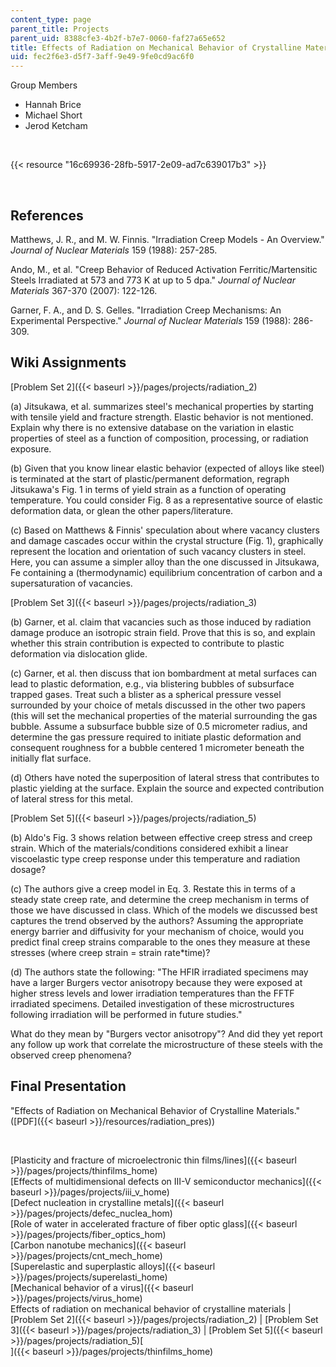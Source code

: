 ```yaml
---
content_type: page
parent_title: Projects
parent_uid: 8388cfe3-4b2f-b7e7-0060-faf27a65e652
title: Effects of Radiation on Mechanical Behavior of Crystalline Materials
uid: fec2f6e3-d5f7-3aff-9e49-9fe0cd9ac6f0
---
```


Group Members

*   Hannah Brice
*   Michael Short
*   Jerod Ketcham

  
 

{{< resource "16c69936-28fb-5917-2e09-ad7c639017b3" >}}

  
 

References
----------

Matthews, J. R., and M. W. Finnis. "Irradiation Creep Models - An Overview." _Journal of Nuclear Materials_ 159 (1988): 257-285.

Ando, M., et al. "Creep Behavior of Reduced Activation Ferritic/Martensitic Steels Irradiated at 573 and 773 K at up to 5 dpa." _Journal of Nuclear Materials_ 367-370 (2007): 122-126.

Garner, F. A., and D. S. Gelles. "Irradiation Creep Mechanisms: An Experimental Perspective." _Journal of Nuclear Materials_ 159 (1988): 286-309.

Wiki Assignments
----------------

[Problem Set 2]({{< baseurl >}}/pages/projects/radiation_2)

(a) Jitsukawa, et al. summarizes steel's mechanical properties by starting with tensile yield and fracture strength. Elastic behavior is not mentioned. Explain why there is no extensive database on the variation in elastic properties of steel as a function of composition, processing, or radiation exposure.

(b) Given that you know linear elastic behavior (expected of alloys like steel) is terminated at the start of plastic/permanent deformation, regraph Jitsukawa's Fig. 1 in terms of yield strain as a function of operating temperature. You could consider Fig. 8 as a representative source of elastic deformation data, or glean the other papers/literature.

(c) Based on Matthews & Finnis' speculation about where vacancy clusters and damage cascades occur within the crystal structure (Fig. 1), graphically represent the location and orientation of such vacancy clusters in steel. Here, you can assume a simpler alloy than the one discussed in Jitsukawa, Fe containing a (thermodynamic) equilibrium concentration of carbon and a supersaturation of vacancies.

[Problem Set 3]({{< baseurl >}}/pages/projects/radiation_3)

(b) Garner, et al. claim that vacancies such as those induced by radiation damage produce an isotropic strain field. Prove that this is so, and explain whether this strain contribution is expected to contribute to plastic deformation via dislocation glide.

(c) Garner, et al. then discuss that ion bombardment at metal surfaces can lead to plastic deformation, e.g., via blistering bubbles of subsurface trapped gases. Treat such a blister as a spherical pressure vessel surrounded by your choice of metals discussed in the other two papers (this will set the mechanical properties of the material surrounding the gas bubble. Assume a subsurface bubble size of 0.5 micrometer radius, and determine the gas pressure required to initiate plastic deformation and consequent roughness for a bubble centered 1 micrometer beneath the initially flat surface.

(d) Others have noted the superposition of lateral stress that contributes to plastic yielding at the surface. Explain the source and expected contribution of lateral stress for this metal.

[Problem Set 5]({{< baseurl >}}/pages/projects/radiation_5)

(b) Aldo's Fig. 3 shows relation between effective creep stress and creep strain. Which of the materials/conditions considered exhibit a linear viscoelastic type creep response under this temperature and radiation dosage?

(c) The authors give a creep model in Eq. 3. Restate this in terms of a steady state creep rate, and determine the creep mechanism in terms of those we have discussed in class. Which of the models we discussed best captures the trend observed by the authors? Assuming the appropriate energy barrier and diffusivity for your mechanism of choice, would you predict final creep strains comparable to the ones they measure at these stresses (where creep strain = strain rate\*time)?

(d) The authors state the following: "The HFIR irradiated specimens may have a larger Burgers vector anisotropy because they were exposed at higher stress levels and lower irradiation temperatures than the FFTF irradiated specimens. Detailed investigation of these microstructures following irradiation will be performed in future studies."

What do they mean by "Burgers vector anisotropy"? And did they yet report any follow up work that correlate the microstructure of these steels with the observed creep phenomena?

Final Presentation
------------------

"Effects of Radiation on Mechanical Behavior of Crystalline Materials." ([PDF]({{< baseurl >}}/resources/radiation_pres))

  
 

[Plasticity and fracture of microelectronic thin films/lines]({{< baseurl >}}/pages/projects/thinfilms_home)  
[Effects of multidimensional defects on III-V semiconductor mechanics]({{< baseurl >}}/pages/projects/iii_v_home)  
[Defect nucleation in crystalline metals]({{< baseurl >}}/pages/projects/defec_nuclea_hom)  
[Role of water in accelerated fracture of fiber optic glass]({{< baseurl >}}/pages/projects/fiber_optics_hom)  
[Carbon nanotube mechanics]({{< baseurl >}}/pages/projects/cnt_mech_home)  
[Superelastic and superplastic alloys]({{< baseurl >}}/pages/projects/superelasti_home)  
[Mechanical behavior of a virus]({{< baseurl >}}/pages/projects/virus_home)  
Effects of radiation on mechanical behavior of crystalline materials | [Problem Set 2]({{< baseurl >}}/pages/projects/radiation_2) | [Problem Set 3]({{< baseurl >}}/pages/projects/radiation_3) | [Problem Set 5]({{< baseurl >}}/pages/projects/radiation_5)[  
]({{< baseurl >}}/pages/projects/thinfilms_home)